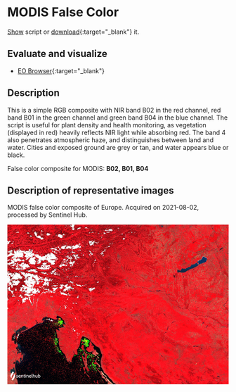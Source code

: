 # MODIS False Color
<a href="#" id='togglescript'>Show</a> script or [download](script.js){:target="_blank"} it.
<div id='script_view' style="display:none">
{% highlight javascript %}
      {% include_relative script.js %}
{% endhighlight %}
</div>

## Evaluate and visualize

- [EO Browser](https://sentinelshare.page.link/pkQi){:target="_blank"}   

## Description

This is a simple RGB composite with NIR band B02 in the red channel, red band B01 in the green channel and green band B04 in the blue channel. The script is useful for plant density and health monitoring, as vegetation (displayed in red) heavily reflects NIR light while absorbing red. The band 4 also penetrates atmospheric haze, and distinguishes between land and water. Cities and exposed ground are grey or tan, and water appears blue or black.

False color composite for MODIS: **B02, B01, B04**

## Description of representative images

MODIS false color composite of Europe. Acquired on 2021-08-02, processed by Sentinel Hub. 

![L8 NDVI](fig/fig1.png)


 